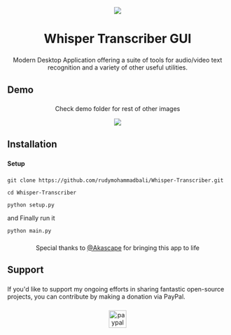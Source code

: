 <p align="center">
  <img src="https://github.com/iamironman0/Whisper-Transcriber/assets/63475761/b1fb7eab-7c0c-4a13-8f56-367ac029b6e1">
</p>

<h1 align="center">Whisper Transcriber GUI</h1>

###

<p align="center">Modern Desktop Application offering a suite of tools for audio/video text recognition and a variety of other useful utilities.</p>

###

<h2 align="left">Demo</h2>

###

<p align="center">Check demo folder for rest of other images</p>

<p align="center">
  <img src="demo/1.PNG">
</p>

###

<h2 align="left">Installation</h2>

###

<h4 align="left">Setup</h4>

###

```
git clone https://github.com/rudymohammadbali/Whisper-Transcriber.git
```
```
cd Whisper-Transcriber
```
```
python setup.py
```
and Finally run it
```
python main.py
```
###

<p align="center">Special thanks to <a href="https://github.com/Akascape" target="_blank">@Akascape</a> for bringing this app to life</p>

<h2 align="left">Support</h2>

###

<p align="left">If you'd like to support my ongoing efforts in sharing fantastic open-source projects, you can contribute by making a donation via PayPal.</p>

###

<div align="center">
  <a href="https://www.paypal.com/paypalme/iamironman0" target="_blank">
    <img src="https://img.shields.io/static/v1?message=PayPal&logo=paypal&label=&color=00457C&logoColor=white&labelColor=&style=flat" height="40" alt="paypal logo"  />
  </a>
</div>

###
